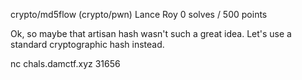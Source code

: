 crypto/md5flow (crypto/pwn)
Lance Roy
0 solves / 500 points

Ok, so maybe that artisan hash wasn't such a great idea. Let's use a standard cryptographic hash instead.

nc chals.damctf.xyz 31656

